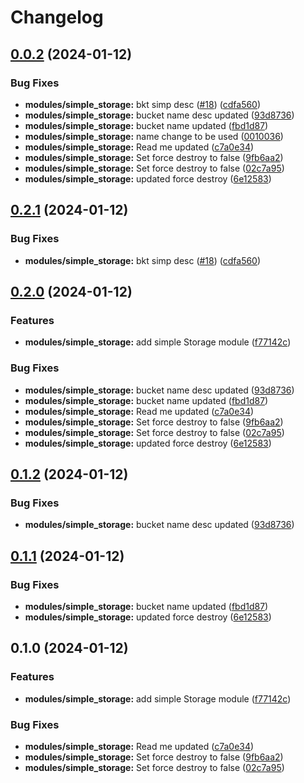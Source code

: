 # Changelog

## [0.0.2](https://github.com/akhilmohan/terraformrelease/compare/v0.0.1...v0.0.2) (2024-01-12)


### Bug Fixes

* **modules/simple_storage:** bkt simp desc ([#18](https://github.com/akhilmohan/terraformrelease/issues/18)) ([cdfa560](https://github.com/akhilmohan/terraformrelease/commit/cdfa560939c5031bb78ea2ec250ec88761f9520d))
* **modules/simple_storage:** bucket name desc updated ([93d8736](https://github.com/akhilmohan/terraformrelease/commit/93d873630f1b2e4b4af26f3d03e36bbdf7f8a5c5))
* **modules/simple_storage:** bucket name updated ([fbd1d87](https://github.com/akhilmohan/terraformrelease/commit/fbd1d8761fd3349feb1b5291581ccbff7e093b12))
* **modules/simple_storage:** name change to be used ([0010036](https://github.com/akhilmohan/terraformrelease/commit/0010036528154d55ba6b38af500e32b9225c49cd))
* **modules/simple_storage:** Read me updated ([c7a0e34](https://github.com/akhilmohan/terraformrelease/commit/c7a0e34c02ba3fd315b3dabe820cb4d11ddf7c05))
* **modules/simple_storage:** Set force destroy to false ([9fb6aa2](https://github.com/akhilmohan/terraformrelease/commit/9fb6aa287472997e3f3ca80732bce1c1caee013e))
* **modules/simple_storage:** Set force destroy to false ([02c7a95](https://github.com/akhilmohan/terraformrelease/commit/02c7a9502d5ef948dbc6f8871ade1077ed90bdaa))
* **modules/simple_storage:** updated force destroy ([6e12583](https://github.com/akhilmohan/terraformrelease/commit/6e12583aefde426bf3d2d253ce5b04872069a3c0))

## [0.2.1](https://github.com/akhilmohan/terraformrelease/compare/simple_storage-v0.2.0...simple_storage-v0.2.1) (2024-01-12)


### Bug Fixes

* **modules/simple_storage:** bkt simp desc ([#18](https://github.com/akhilmohan/terraformrelease/issues/18)) ([cdfa560](https://github.com/akhilmohan/terraformrelease/commit/cdfa560939c5031bb78ea2ec250ec88761f9520d))

## [0.2.0](https://github.com/akhilmohan/terraformrelease/compare/simple_storage-v0.1.2...simple_storage-v0.2.0) (2024-01-12)


### Features

* **modules/simple_storage:** add simple Storage module ([f77142c](https://github.com/akhilmohan/terraformrelease/commit/f77142caeda8629e657e93d2cc024875dad3c7d1))


### Bug Fixes

* **modules/simple_storage:** bucket name desc updated ([93d8736](https://github.com/akhilmohan/terraformrelease/commit/93d873630f1b2e4b4af26f3d03e36bbdf7f8a5c5))
* **modules/simple_storage:** bucket name updated ([fbd1d87](https://github.com/akhilmohan/terraformrelease/commit/fbd1d8761fd3349feb1b5291581ccbff7e093b12))
* **modules/simple_storage:** Read me updated ([c7a0e34](https://github.com/akhilmohan/terraformrelease/commit/c7a0e34c02ba3fd315b3dabe820cb4d11ddf7c05))
* **modules/simple_storage:** Set force destroy to false ([9fb6aa2](https://github.com/akhilmohan/terraformrelease/commit/9fb6aa287472997e3f3ca80732bce1c1caee013e))
* **modules/simple_storage:** Set force destroy to false ([02c7a95](https://github.com/akhilmohan/terraformrelease/commit/02c7a9502d5ef948dbc6f8871ade1077ed90bdaa))
* **modules/simple_storage:** updated force destroy ([6e12583](https://github.com/akhilmohan/terraformrelease/commit/6e12583aefde426bf3d2d253ce5b04872069a3c0))

## [0.1.2](https://github.com/akhilmohan/terraformrelease/compare/simple_storage-v0.1.1...simple_storage-v0.1.2) (2024-01-12)


### Bug Fixes

* **modules/simple_storage:** bucket name desc updated ([93d8736](https://github.com/akhilmohan/terraformrelease/commit/93d873630f1b2e4b4af26f3d03e36bbdf7f8a5c5))

## [0.1.1](https://github.com/akhilmohan/terraformrelease/compare/simple_storage-v0.1.0...simple_storage-v0.1.1) (2024-01-12)


### Bug Fixes

* **modules/simple_storage:** bucket name updated ([fbd1d87](https://github.com/akhilmohan/terraformrelease/commit/fbd1d8761fd3349feb1b5291581ccbff7e093b12))
* **modules/simple_storage:** updated force destroy ([6e12583](https://github.com/akhilmohan/terraformrelease/commit/6e12583aefde426bf3d2d253ce5b04872069a3c0))

## 0.1.0 (2024-01-12)


### Features

* **modules/simple_storage:** add simple Storage module ([f77142c](https://github.com/akhilmohan/terraformrelease/commit/f77142caeda8629e657e93d2cc024875dad3c7d1))


### Bug Fixes

* **modules/simple_storage:** Read me updated ([c7a0e34](https://github.com/akhilmohan/terraformrelease/commit/c7a0e34c02ba3fd315b3dabe820cb4d11ddf7c05))
* **modules/simple_storage:** Set force destroy to false ([9fb6aa2](https://github.com/akhilmohan/terraformrelease/commit/9fb6aa287472997e3f3ca80732bce1c1caee013e))
* **modules/simple_storage:** Set force destroy to false ([02c7a95](https://github.com/akhilmohan/terraformrelease/commit/02c7a9502d5ef948dbc6f8871ade1077ed90bdaa))
